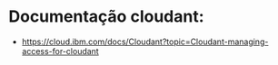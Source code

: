 # Documentação cloudant:
 - https://cloud.ibm.com/docs/Cloudant?topic=Cloudant-managing-access-for-cloudant
